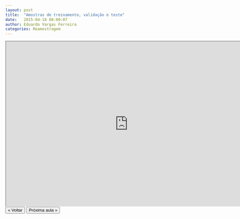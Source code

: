 ```yaml
---
layout: post
title:  "Amostras de treinamento, validação e teste"
date:   2015-04-18 08:00:07
author: Eduardo Vargas Ferreira
categories: Reamostragem
---
```


<center>
<iframe width="760" height="515" src="https://www.youtube.com/embed/vGLwU1Hpx_o?autoplay=0"> </iframe>
</center>


<FORM>
<INPUT Type="BUTTON" align="left" Value="&laquo; Voltar" Onclick="window.location.href='https://eduardoleg.github.io/ML4all/1parte/'">
<INPUT Type="BUTTON" align="left" Value="Próxima aula &raquo;" Onclick="window.location.href='https://eduardoleg.github.io/ML4all/reamostragem/2015/04/18/aula8.html'">
</FORM>
